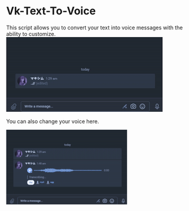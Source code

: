 # Vk-Text-To-Voice
This script allows you to convert your text into voice messages with the ability to customize.
![image](https://github.com/soyll/Vk-Text-To-Voice/blob/other/vk-ttv.gif)


You can also change your voice here.
















![image](https://github.com/soyll/Vk-Text-To-Voice/blob/other/vk-ttv-setv.gif)






